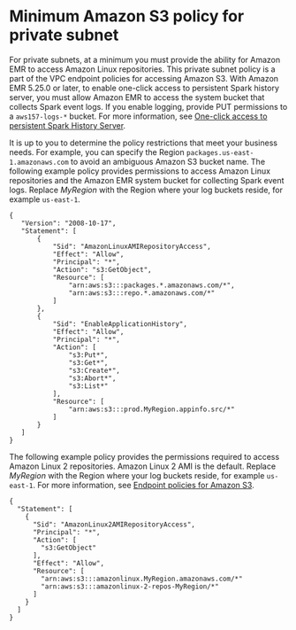 # Minimum Amazon S3 policy for private subnet<a name="private-subnet-iampolicy"></a>

For private subnets, at a minimum you must provide the ability for Amazon EMR to access Amazon Linux repositories\. This private subnet policy is a part of the VPC endpoint policies for accessing Amazon S3\. With Amazon EMR 5\.25\.0 or later, to enable one\-click access to persistent Spark history server, you must allow Amazon EMR to access the system bucket that collects Spark event logs\. If you enable logging, provide PUT permissions to a `aws157-logs-*` bucket\. For more information, see [One\-click access to persistent Spark History Server](https://docs.aws.amazon.com/emr/latest/ManagementGuide/app-history-spark-UI.html)\.

It is up to you to determine the policy restrictions that meet your business needs\. For example, you can specify the Region `packages.us-east-1.amazonaws.com` to avoid an ambiguous Amazon S3 bucket name\. The following example policy provides permissions to access Amazon Linux repositories and the Amazon EMR system bucket for collecting Spark event logs\. Replace *MyRegion* with the Region where your log buckets reside, for example `us-east-1`\. 

```
{
   "Version": "2008-10-17",
   "Statement": [
       {
           "Sid": "AmazonLinuxAMIRepositoryAccess",
           "Effect": "Allow",
           "Principal": "*",
           "Action": "s3:GetObject",
           "Resource": [
               "arn:aws:s3:::packages.*.amazonaws.com/*",
               "arn:aws:s3:::repo.*.amazonaws.com/*"
           ]
       },
       {
           "Sid": "EnableApplicationHistory",
           "Effect": "Allow",
           "Principal": "*",
           "Action": [
               "s3:Put*",
               "s3:Get*",
               "s3:Create*",
               "s3:Abort*",
               "s3:List*"
           ],
           "Resource": [
               "arn:aws:s3:::prod.MyRegion.appinfo.src/*"
           ]
       }
   ]
}
```

The following example policy provides the permissions required to access Amazon Linux 2 repositories\. Amazon Linux 2 AMI is the default\. Replace *MyRegion* with the Region where your log buckets reside, for example `us-east-1`\. For more information, see [Endpoint policies for Amazon S3](https://docs.aws.amazon.com/vpc/latest/privatelink/vpc-endpoints-s3.html#vpc-endpoints-policies-s3)\.

```
{
  "Statement": [
    {
      "Sid": "AmazonLinux2AMIRepositoryAccess",
      "Principal": "*",
      "Action": [
        "s3:GetObject"
      ],
      "Effect": "Allow",
      "Resource": [
        "arn:aws:s3:::amazonlinux.MyRegion.amazonaws.com/*"
        "arn:aws:s3:::amazonlinux-2-repos-MyRegion/*"
      ]
    }
  ]
}
```